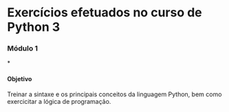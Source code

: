 # Exercícios efetuados no curso de Python 3
<h3>Módulo 1</h3>
*<h4>Objetivo</h4> 
<p>Treinar a sintaxe e os principais conceitos da linguagem Python, bem como exercicitar a lógica de programação.</p>
    